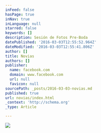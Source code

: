```yaml
---
inFeed: false
hasPage: true
inNav: true
inLanguage: null
starred: false
keywords: []
description: Sesión de Fotos Pre-Boda
datePublished: '2016-03-03T12:55:52.964Z'
dateModified: '2016-03-03T12:55:41.806Z'
author: []
title: Novias
authors: []
publisher:
  name: facebook.com
  domain: www.facebook.com
  url: null
  favicon: null
sourcePath: _posts/2016-03-03-novias.md
published: true
url: novias/index.html
_context: 'http://schema.org'
_type: Article

---
```

![](https://s3-us-west-2.amazonaws.com/the-grid-img/p/c38a938f0d96ace95294bf877bc3c3ddca440bab.jpg)